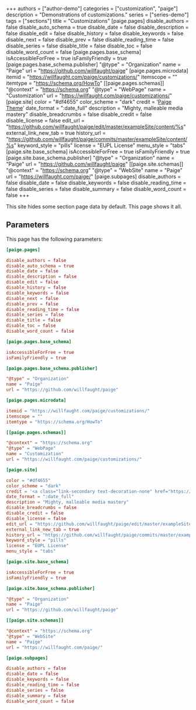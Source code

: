 +++
authors = ["author-demo"]
categories = ["customization", "paige"]
description = "Demonstrations of customizations."
series = ["series-demo"]
tags = ["sections"]
title = "Customizations"
[paige.pages]
disable_authors = false
disable_auto_schema = true
disable_date = false
disable_description = false
disable_edit = false
disable_history = false
disable_keywords = false
disable_next = false
disable_prev = false
disable_reading_time = false
disable_series = false
disable_title = false
disable_toc = false
disable_word_count = false
[paige.pages.base_schema]
isAccessibleForFree = true
isFamilyFriendly = true
[paige.pages.base_schema.publisher]
"@type" = "Organization"
name = "Paige"
url = "https://github.com/willfaught/paige"
[paige.pages.microdata]
itemid = "https://willfaught.com/paige/customizations/"
itemscope = ""
itemtype = "https://schema.org/HowTo"
[[paige.pages.schemas]]
"@context" = "https://schema.org"
"@type" = "WebPage"
name = "Customization"
url = "https://willfaught.com/paige/customizations/"
[paige.site]
color = "#df4655"
color_scheme = "dark"
credit = '<a class="link-secondary text-decoration-none" href="https://github.com/willfaught/paige">Paige Theme</a>'
date_format = ":date_full"
description = "Mighty, malleable media mastery"
disable_breadcrumbs = false
disable_credit = false
disable_license = false
edit_url = "https://github.com/willfaught/paige/edit/master/exampleSite/content/%s"
external_link_new_tab = true
history_url = "https://github.com/willfaught/paige/commits/master/exampleSite/content/%s"
keyword_style = "pills"
license = "EUPL License"
menu_style = "tabs"
[paige.site.base_schema]
isAccessibleForFree = true
isFamilyFriendly = true
[paige.site.base_schema.publisher]
"@type" = "Organization"
name = "Paige"
url = "https://github.com/willfaught/paige"
[[paige.site.schemas]]
"@context" = "https://schema.org"
"@type" = "WebSite"
name = "Paige"
url = "https://willfaught.com/paige/"
[paige.subpages]
disable_authors = false
disable_date = false
disable_keywords = false
disable_reading_time = false
disable_series = false
disable_summary = false
disable_word_count = false
+++

This site hides some section page data by default. This page shows it all.

<!--more-->

## Parameters

This page has the following parameters:

```toml
[paige.pages]

disable_authors = false
disable_auto_schema = true
disable_date = false
disable_description = false
disable_edit = false
disable_history = false
disable_keywords = false
disable_next = false
disable_prev = false
disable_reading_time = false
disable_series = false
disable_title = false
disable_toc = false
disable_word_count = false

[paige.pages.base_schema]

isAccessibleForFree = true
isFamilyFriendly = true

[paige.pages.base_schema.publisher]

"@type" = "Organization"
name = "Paige"
url = "https://github.com/willfaught/paige"

[paige.pages.microdata]

itemid = "https://willfaught.com/paige/customizations/"
itemscope = ""
itemtype = "https://schema.org/HowTo"

[[paige.pages.schemas]]

"@context" = "https://schema.org"
"@type" = "WebPage"
name = "Customization"
url = "https://willfaught.com/paige/customizations/"

[paige.site]

color = "#df4655"
color_scheme = "dark"
credit = '<a class="link-secondary text-decoration-none" href="https://github.com/willfaught/paige">Paige Theme</a>'
date_format = ":date_full"
description = "Mighty, malleable media mastery"
disable_breadcrumbs = false
disable_credit = false
disable_license = false
edit_url = "https://github.com/willfaught/paige/edit/master/exampleSite/content/%s"
external_link_new_tab = true
history_url = "https://github.com/willfaught/paige/commits/master/exampleSite/content/%s"
keyword_style = "pills"
license = "EUPL License"
menu_style = "tabs"

[paige.site.base_schema]

isAccessibleForFree = true
isFamilyFriendly = true

[paige.site.base_schema.publisher]

"@type" = "Organization"
name = "Paige"
url = "https://github.com/willfaught/paige"

[[paige.site.schemas]]

"@context" = "https://schema.org"
"@type" = "WebSite"
name = "Paige"
url = "https://willfaught.com/paige/"

[paige.subpages]

disable_authors = false
disable_date = false
disable_keywords = false
disable_reading_time = false
disable_series = false
disable_summary = false
disable_word_count = false
```
